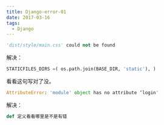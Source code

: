 ```yaml
---
title: Django-error-01
date: 2017-03-16
tags:
  - Django
---
```

```python
'dist/style/main.css' could not be found
```
解决：
```python
STATICFILES_DIRS =( os.path.join(BASE_DIR, 'static'), )
```
看看这句写对了没。
```python
AttributeError: 'module' object has no attribute ‘login'
```
解决：
```python
def 定义看看哪里是不是有错
```
<!-- django 模板 python：语法
元组：key:value

```python
text = {}
text[‘list’] = [
    (‘msg1’,’内容1’ ),
    ( ‘msg2’,’内容2’ ),
    ( ‘msg3’,’内容3’ )]
``` -->